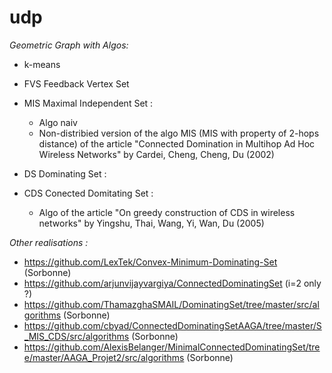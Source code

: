 # udp
*Geometric Graph with Algos:*

* k-means

* FVS Feedback Vertex Set
 
* MIS Maximal Independent Set :
  - Algo naiv
  - Non-distribied version of the algo MIS (MIS with property of 2-hops distance) of the article "Connected Domination in Multihop Ad Hoc Wireless Networks" by Cardei, Cheng, Cheng, Du (2002)

* DS Dominating Set :

* CDS Conected Domitating Set : 
  - Algo of the article "On greedy construction of CDS in wireless networks" by Yingshu, Thai, Wang, Yi, Wan, Du (2005)


*Other realisations :* 
- https://github.com/LexTek/Convex-Minimum-Dominating-Set (Sorbonne)
- https://github.com/arjunvijayvargiya/ConnectedDominatingSet (i=2 only ?)
- https://github.com/ThamazghaSMAIL/DominatingSet/tree/master/src/algorithms (Sorbonne)
- https://github.com/cbyad/ConnectedDominatingSetAAGA/tree/master/S_MIS_CDS/src/algorithms (Sorbonne)
- https://github.com/AlexisBelanger/MinimalConnectedDominatingSet/tree/master/AAGA_Projet2/src/algorithms (Sorbonne)
